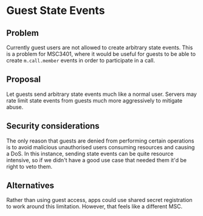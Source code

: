 # Guest State Events

## Problem

Currently guest users are not allowed to create arbitrary state events.  This is a problem for MSC3401, where it would be useful for guests to be able to create `m.call.member` events in order to participate in a call.

## Proposal

Let guests send arbitrary state events much like a normal user. Servers may rate limit state events from guests much more aggressively to mitigate abuse.

## Security considerations

The only reason that guests are denied from performing certain operations is to avoid malicious unauthorised users consuming resources and causing a DoS.  In this instance, sending state events can be quite resource intensive, so if we didn't have a good use case that needed them it'd be right to veto them.

## Alternatives

Rather than using guest access, apps could use shared secret registration to work around this limitation. However, that feels like a different MSC.
